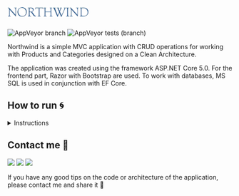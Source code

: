 # <img src="res/logo.png" height="24">

![AppVeyor branch](https://img.shields.io/appveyor/build/Srul1k/Northwind/master?logo=appveyor) ![AppVeyor tests (branch)](https://img.shields.io/appveyor/tests/Srul1k/Northwind/master?logo=appveyor)

Northwind is a simple MVC application with CRUD operations for working with Products and Categories designed on a Clean Architecture.

The application was created using the framework ASP.NET Core 5.0. For the frontend part, Razor with Bootstrap are used. To work with databases, MS SQL is used in conjunction with EF Core.

## How to run :cyclone:
<details>
<summary>Instructions</summary>

// TODO: add instructions

[script](res/northwind.sql)  
[folder](res)

</details>

## Contact me :unicorn:

<a href="https://t.me/Srul1k">
    <img src="https://img.shields.io/badge/Telegram-2CA5E0?&logo=telegram&logoColor=white"></a>
<a href="https://discordapp.com/users/855782773403025440/">
    <img src="https://img.shields.io/badge/Discord-%237289DA.svg?&logo=discord&logoColor=white"></a>  
<a href="mailto:srul1k@protonmail.com">
    <img src="https://img.shields.io/badge/ProtonMail-8B89CC?&logo=protonmail&logoColor=white"></a>  

If you have any good tips on the code or architecture of the application, please contact me and share it :purple_heart:
